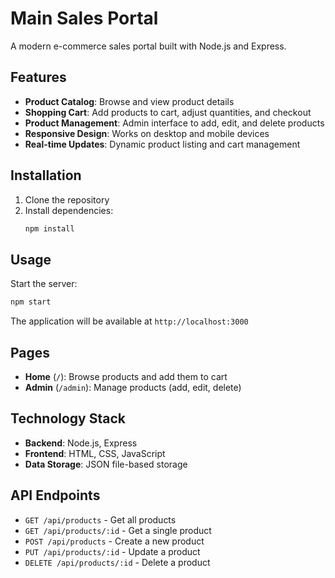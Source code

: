 # Main Sales Portal

A modern e-commerce sales portal built with Node.js and Express.

## Features

- **Product Catalog**: Browse and view product details
- **Shopping Cart**: Add products to cart, adjust quantities, and checkout
- **Product Management**: Admin interface to add, edit, and delete products
- **Responsive Design**: Works on desktop and mobile devices
- **Real-time Updates**: Dynamic product listing and cart management

## Installation

1. Clone the repository
2. Install dependencies:
   ```bash
   npm install
   ```

## Usage

Start the server:
```bash
npm start
```

The application will be available at `http://localhost:3000`

## Pages

- **Home** (`/`): Browse products and add them to cart
- **Admin** (`/admin`): Manage products (add, edit, delete)

## Technology Stack

- **Backend**: Node.js, Express
- **Frontend**: HTML, CSS, JavaScript
- **Data Storage**: JSON file-based storage

## API Endpoints

- `GET /api/products` - Get all products
- `GET /api/products/:id` - Get a single product
- `POST /api/products` - Create a new product
- `PUT /api/products/:id` - Update a product
- `DELETE /api/products/:id` - Delete a product